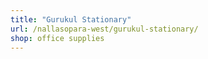 ```yaml
---
title: "Gurukul Stationary"
url: /nallasopara-west/gurukul-stationary/
shop: office supplies
---
```

